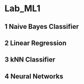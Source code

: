 # Lab_ML1

## 1 Naive Bayes Classifier

## 2 Linear Regression

## 3 kNN Classifier

## 4 Neural Networks
